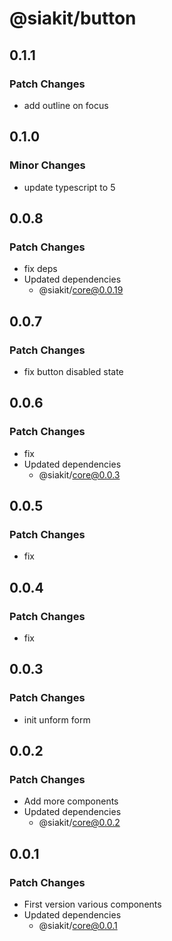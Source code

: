 # @siakit/button

## 0.1.1

### Patch Changes

- add outline on focus

## 0.1.0

### Minor Changes

- update typescript to 5

## 0.0.8

### Patch Changes

- fix deps
- Updated dependencies
  - @siakit/core@0.0.19

## 0.0.7

### Patch Changes

- fix button disabled state

## 0.0.6

### Patch Changes

- fix
- Updated dependencies
  - @siakit/core@0.0.3

## 0.0.5

### Patch Changes

- fix

## 0.0.4

### Patch Changes

- fix

## 0.0.3

### Patch Changes

- init unform form

## 0.0.2

### Patch Changes

- Add more components
- Updated dependencies
  - @siakit/core@0.0.2

## 0.0.1

### Patch Changes

- First version various components
- Updated dependencies
  - @siakit/core@0.0.1
